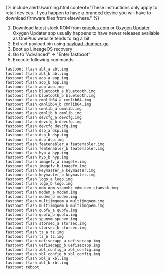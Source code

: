 {% include alerts/warning.html content="These instructions only apply to retail devices. If you happen to have a branded device you will have to download firmware files from elsewhere." %}

1. Download latest stock ROM from [oneplus.com](https://oneplus.com/support/softwareupgrade) or [Oxygen Updater](https://play.google.com/store/apps/details?id=com.arjanvlek.oxygenupdater).
   Oxygen Updater app usually happens to have newer releases available as OnePlus website tends to lag a bit.
2. Extract payload.bin using [payload-dumper-go](https://github.com/ssut/payload-dumper-go)
3. Boot up LineageOS recovery
4. Go to "Advanced" -> "Enter fastboot"
5. Execute following commands:
```
fastboot flash abl_a abl.img
fastboot flash abl_b abl.img
fastboot flash aop_a aop.img
fastboot flash aop_b aop.img
fastboot flash aop aop.img
fastboot flash bluetooth_a bluetooth.img
fastboot flash bluetooth_b bluetooth.img
fastboot flash cmnlib64_a cmnlib64.img
fastboot flash cmnlib64_b cmnlib64.img
fastboot flash cmnlib_a cmnlib.img
fastboot flash cmnlib_b cmnlib.img
fastboot flash devcfg_a devcfg.img
fastboot flash devcfg_b devcfg.img
fastboot flash devcfg devcfg.img
fastboot flash dsp_a dsp.img
fastboot flash dsp_b dsp.img
fastboot flash dsp dsp.img
fastboot flash featenabler_a featenabler.img
fastboot flash featenabler_b featenabler.img
fastboot flash hyp_a hyp.img
fastboot flash hyp_b hyp.img
fastboot flash imagefv_a imagefv.img
fastboot flash imagefv_b imagefv.img
fastboot flash keymaster_a keymaster.img
fastboot flash keymaster_b keymaster.img
fastboot flash logo_a logo.img
fastboot flash logo_b logo.img
fastboot flash mdm_oem_stanvbk mdm_oem_stanvbk.img
fastboot flash modem_a modem.img
fastboot flash modem_b modem.img
fastboot flash multiimgoem_a multiimgoem.img
fastboot flash multiimgoem_b multiimgoem.img
fastboot flash qupfw_a qupfw.img
fastboot flash qupfw_b qupfw.img
fastboot flash spunvm spunvm.img
fastboot flash storsec_a storsec.img
fastboot flash storsec_b storsec.img
fastboot flash tz_a tz.img
fastboot flash tz_b tz.img
fastboot flash uefisecapp_a uefisecapp.img
fastboot flash uefisecapp_b uefisecapp.img
fastboot flash xbl_config_a xbl_config.img
fastboot flash xbl_config_b xbl_config.img
fastboot flash xbl_a xbl.img
fastboot flash xbl_b xbl.img
fastboot reboot
```
